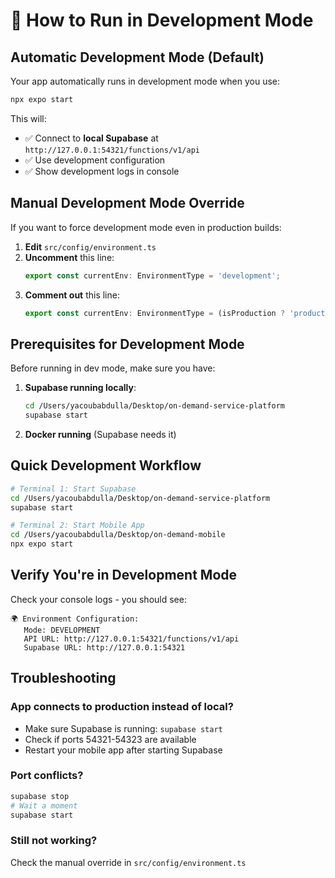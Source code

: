 # 🚀 How to Run in Development Mode

## **Automatic Development Mode (Default)**

Your app automatically runs in development mode when you use:
```bash
npx expo start
```

This will:
- ✅ Connect to **local Supabase** at `http://127.0.0.1:54321/functions/v1/api`
- ✅ Use development configuration
- ✅ Show development logs in console

## **Manual Development Mode Override**

If you want to force development mode even in production builds:

1. **Edit** `src/config/environment.ts`
2. **Uncomment** this line:
   ```typescript
   export const currentEnv: EnvironmentType = 'development';
   ```
3. **Comment out** this line:
   ```typescript
   export const currentEnv: EnvironmentType = (isProduction ? 'production' : 'development');
   ```

## **Prerequisites for Development Mode**

Before running in dev mode, make sure you have:

1. **Supabase running locally**:
   ```bash
   cd /Users/yacoubabdulla/Desktop/on-demand-service-platform
   supabase start
   ```

2. **Docker running** (Supabase needs it)

## **Quick Development Workflow**

```bash
# Terminal 1: Start Supabase
cd /Users/yacoubabdulla/Desktop/on-demand-service-platform
supabase start

# Terminal 2: Start Mobile App
cd /Users/yacoubabdulla/Desktop/on-demand-mobile
npx expo start
```

## **Verify You're in Development Mode**

Check your console logs - you should see:
```
🌍 Environment Configuration:
   Mode: DEVELOPMENT
   API URL: http://127.0.0.1:54321/functions/v1/api
   Supabase URL: http://127.0.0.1:54321
```

## **Troubleshooting**

### **App connects to production instead of local?**
- Make sure Supabase is running: `supabase start`
- Check if ports 54321-54323 are available
- Restart your mobile app after starting Supabase

### **Port conflicts?**
```bash
supabase stop
# Wait a moment
supabase start
```

### **Still not working?**
Check the manual override in `src/config/environment.ts`
